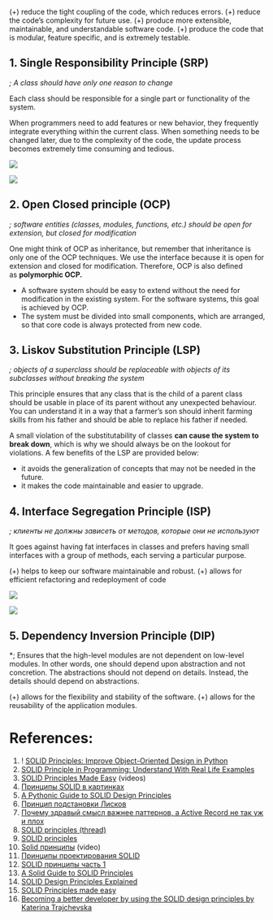 (+) reduce the tight coupling of the code, which reduces errors.
(+) reduce the code’s complexity for future use.
(+) produce more extensible, maintainable, and understandable software code.
(+) produce the code that is modular, feature specific, and is extremely testable.

## 1.  **Single Responsibility Principle (SRP)**

*; A class should have only one reason to change*

Each class should be responsible for a single part or functionality of the system. 

When programmers need to add features or new behavior, they frequently integrate everything within the current class. When something needs to be changed later, due to the complexity of the code, the update process becomes extremely time consuming and tedious.

![](Pasted%20image%2020240113132919.png)

![](Pasted%20image%2020240113132932.png)

## 2. **Open Closed principle (OCP)**

 *; software entities (classes, modules, functions, etc.) should be open for extension, but closed for modification*

One might think of OCP as inheritance, but remember that inheritance is only one of the OCP techniques. We use the interface because it is open for extension and closed for modification. Therefore, OCP is also defined as **polymorphic OCP.**

- A software system should be easy to extend without the need for modification in the existing system. For the software systems, this goal is achieved by OCP.
- The system must be divided into small components, which are arranged, so that core code is always protected from new code.

## 3. **Liskov Substitution Principle (LSP)**

*; objects of a superclass should be replaceable with objects of its subclasses without breaking the system*

This principle ensures that any class that is the child of a parent class should be usable in place of its parent without any unexpected behaviour.  You can understand it in a way that a farmer’s son should inherit farming skills from his father and should be able to replace his father if needed.

A small violation of the substitutability of classes **can cause the system to break down**, which is why we should always be on the lookout for violations. A few benefits of the LSP are provided below:
- it avoids the generalization of concepts that may not be needed in the future.
- it makes the code maintainable and easier to upgrade.

## 4. **Interface Segregation Principle (ISP)**

*; клиенты не должны зависеть от методов, которые они не используют*

It goes against having fat interfaces in classes and prefers having small interfaces with a group of methods, each serving a particular purpose.

(+) helps to keep our software maintainable and robust.
(+) allows for efficient refactoring and redeployment of code

![](Pasted%20image%2020240113134203.png)

![](Pasted%20image%2020240113134142.png)

## 5. **Dependency Inversion Principle (DIP)**

*; Ensures that the high-level modules are not dependent on low-level modules. In other words, one should depend upon abstraction and not concretion. The abstractions should not depend on details. Instead, the details should depend on abstractions.

(+) allows for the flexibility and stability of the software.
(+) allows for the reusability of the application modules.

# References:

1. ! [SOLID Principles: Improve Object-Oriented Design in Python](https://realpython.com/solid-principles-python/)
2. [SOLID Principle in Programming: Understand With Real Life Examples](https://medium.com/@anuupadhyay1994/solid-principle-in-programming-understand-with-real-life-examples-8792b86f984)
3. [SOLID Principles Made Easy](https://www.youtube.com/playlist?list=PLTCrU9sGybuq3Jz51xfT3mA2BIVNDHwIV) (videos)
4. [Принципы SOLID в картинках](https://habr.com/ru/company/digital-ecosystems/blog/505430/)
5. [A Pythonic Guide to SOLID Design Principles](https://dev.to/ezzy1337/a-pythonic-guide-to-solid-design-principles-4c8i)
6. [Принцип подстановки Лисков](https://habr.com/ru/company/tinkoff/blog/490738/)
7. [Почему здравый смысл важнее паттернов, а Active Record не так уж и плох](https://habr.com/ru/company/domclick/blog/515560/)
8. [SOLID principles (thread)](https://twitter.com/vikasrajputin/status/1593460494886576128?t=VprqI1auhM6DjzQb02FrJw&s=35)
9. [SOLID principles](https://www.linkedin.com/pulse/solid-principles-denis-r/)
10. [Solid принципы](https://www.youtube.com/playlist?list=PLmqFxxywkatQNWLG1IZYUhKoQrnuZHqaK) (video)
11. [Принципы проектирования SOLID](https://habr.com/ru/articles/698786/)
12. [SOLID принципы часть 1](https://webdevblog.ru/solid-principy-chast-1/)
13. [A Solid Guide to SOLID Principles](https://www.baeldung.com/solid-principles)
14. [SOLID Design Principles Explained](https://stackify.com/solid-design-principles/)
15. [SOLID Principles made easy](https://hackernoon.com/solid-principles-made-easy-67b1246bcdf)
16. [Becoming a better developer by using the SOLID design principles by Katerina Trajchevska](https://www.youtube.com/watch?v=rtmFCcjEgEw)